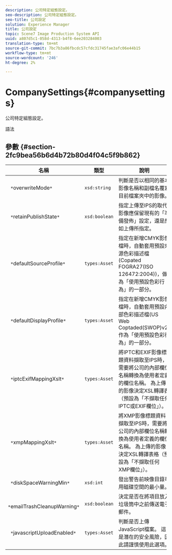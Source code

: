 ```yaml
---
description: 公司特定組態設定。
seo-description: 公司特定組態設定。
seo-title: 公司設定
solution: Experience Manager
title: 公司設定
topic: Scene7 Image Production System API
uuid: a807d5c1-058d-4313-b4f8-6ee203284003
translation-type: tm+mt
source-git-commit: 7bc7b3a86fbcdc57cfdc31745fae3afc06e44b15
workflow-type: tm+mt
source-wordcount: '246'
ht-degree: 2%

---
```



# CompanySettings{#companysettings}

公司特定組態設定。

語法

## 參數 {#section-2fc9bea56b6d4b72b80d4f04c5f9b862}

| 名稱 | 類型 | 說明 |
|---|---|---|
| ` *`overwriteMode`*` | `xsd:string` | 判斷是否以相同的基本影像名稱和副檔名覆寫目前檔案夾中的影像。 |
| ` *`retainPublishState`*` | `xsd:boolean` | 指定上傳至IPS的取代影像應保留現有的「準備發佈」設定，還是應如上傳所指定。 |
| ` *`defaultSourceProfile`*` | `types:Asset` | 指定在新增CMYK影像檔時，自動套用預設來源色彩描述檔(Copated FOGRA27(ISO 126472:2004))，做為「使用預設色彩行為」的一部分。 |
| ` *`defaultDisplayProfile`*` | `types:Asset` | 指定在新增CMYK影像檔時，自動套用預設內部色彩描述檔(US Web Coptaded(SWOP)v2)作為「使用預設色彩行為」的一部分。 |
| ` *`iptcExifMappingXslt`*` | `types:Asset` | 將IPTC和EXIF影像標題資料擷取至IPS時，需要將公司的內部欄位名稱轉換為使用者定義的欄位名稱。 為上傳的影像決定XSL轉譯表（預設為「不擷取任何IPTC或EXIF欄位」）。 |
| ` *`xmpMappingXslt`*` | `types:Asset` | 將XMP影像標題資料擷取至IPS時，需要將公司的內部欄位名稱轉換為使用者定義的欄位名稱。 為上傳的影像決定XSL轉譯表格（預設為「不擷取任何XMP欄位」）。 |
| ` *`diskSpaceWarningMin`*` | `xsd:int` | 發出警告前映像目錄可用磁碟空間的最小量。 |
| ` *`emailTrashCleanupWarning`*` | `xsd:boolean` | 決定是否在將項目放入垃圾筒中之前傳送電子郵件。 |
| ` *`javascriptUploadEnabled`*` | `types:Asset` | 判斷是否上傳JavaScript檔案。 這是潛在的安全風險，因此請謹慎使用此選項。 |

